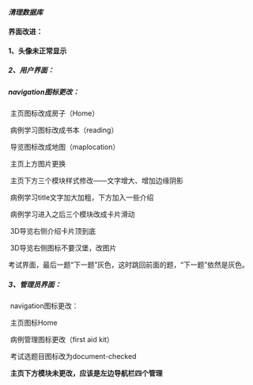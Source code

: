 #### ***清理数据库***

#### 界面改进：

**1、头像未正常显示**

##### 2、用户界面：

##### 	navigation图标更改：

​		主页图标改成房子（Home）

​		病例学习图标改成书本（reading）

​		导览图标改成地图（maplocation）

​	主页上方图片更换

​	主页下方三个模块样式修改——文字增大、增加边缘阴影

​	病例学习title文字加大加粗，下方加入一些介绍

​	病例学习进入之后三个模块改成卡片滑动

​	3D导览右侧介绍卡片顶到底

​	3D导览右侧图标不要汉堡，改图片

​	考试界面，最后一题“下一题”灰色，这时跳回前面的题，“下一题”依然是灰色。

##### 3、管理员界面：

​	navigation图标更改：

​		主页图标Home

​		病例管理图标更改（first aid kit）	

​		考试选题目图标改为document-checked

​	**主页下方模块未更改，应该是左边导航栏四个管理**



